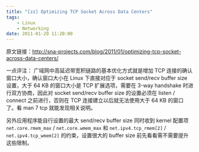 ```yaml
---
title: "[zz] Optimizing TCP Socket Across Data Centers"
tags:
    - Linux
    - Networking
date: 2011-01-20 11:20:00
---
```


原文链接：http://sna-projects.com/blog/2011/01/optimizing-tcp-socket-across-data-centers/

一点评注：
广域网中高延迟带宽积链路的基本优化方式就是增加 TCP 连接的确认窗口大小，确认窗口大小在 Linux 下直接对应于 socket send/recv buffer size 设置，大于 64 KB 的窗口大小是 TCP 扩展选项，需要在 3-way handshake 时进行双方协商，因此对 socket send/recv buffer size 的设置必须在 listen / connect 之前进行，否则在 TCP 连接建立以后就无法使用大于 64 KB 的窗口了。看 man 7 tcp 就能发现相关说明。

另外应用程序能自行设置的最大 send/recv buffer size 同时收到 kernel 配置项 `net.core.rmem_max` / `net.core.wmem_max` 和 `net.ipv4.tcp_rmem[2]` / `net.ipv4.tcp_wmem[2]` 的约束，设置很大的 buffer size 前先看看需不需要提升这些限制。

